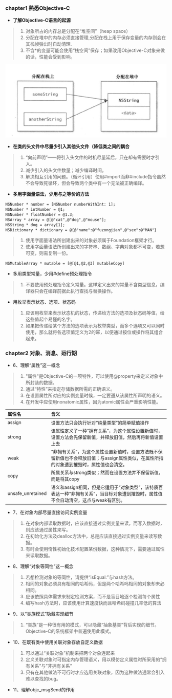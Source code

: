### chapter1 熟悉Objective-C
- **了解Objective-C语言的起源**
>1. 对象所占的内存总是分配在“堆空间”（heap space）
>2. 分配在堆中的内存必须直接管理,分配在栈上用于保存变量的内存则会在其栈帧弹出时自动清理.
>3. 不含*的变量可能会使用“栈空间”保存；如果改用Objective-C对象来做的话，性能会受到影响。

![](/effects/chapter1_01.jpeg)
- **在类的头文件中尽量少引入其他头文件（降低类之间的耦合**
>1. “向前声明”——将引入头文件的时机尽量延后，只在却有需要时才引入。
>2. 减少引入的头文件数量；减少编译时间。
>3. 解决相互引用的问题。（循环引用）使用#import而非#include指令虽然不会导致死循环，但会导致两个类中有一个无法被正确编译。
- **多用字面量语法，少用与之等价的方法**
```
NSNumber * number = [NSNumber numberWithInt: 1];
NSNumber * intNumber = @1;
NSNumber * floatNumber = @1.3;
NSArray * array = @[@"cat",@"dog",@"mouse"];
NSString * dog = array[1];
NSDictionary * dictionary = @{@"name":@"fuzongjian",@"sex":@"MAN"}
```
>1. 使用字面量语法所创建出来的对象必须属于Foundation框架才行。
>2. 使用字面量语法所创建出来的字符串、数组、字典对象都不可变，若想可变，则需复制一份。
```
NSMutableArray * mutable = [@[@1,@2,@3] mutableCopy]
```
- 多用类型常量，少用#define预处理指令
>1. 不要使用预处理指令定义常量。这样定义出来的常量不含类型信息，编译器只会在编译前据此执行查找与替换操作。
- 用枚举表示状态、选项、状态码
>1. 应该用枚举来表示状态机的状态，传递给方法的选项及状态码等值，给这些值起个易懂的名字。
>2. 如果把传递给某个方法的选项表示为枚举类型，而多个选项又可以同时使用，那么就将各选项值定义为2的幂，以便通过按位或操作将其组合起来。
### chapter2 对象、消息、运行期
- 6、理解“属性”这一概念
>1. "属性"是Objective-C的一项特性，可以使用@property来定义对象中所封装的数据。
>2. 通过“特性”来指定存储数据所需的正确语义。
>3. 在设置属性所对应的实例变量时候，一定要遵从该属性所声明的语义。
>4. 在开发中应使用nonatomic属性，因为atomic属性会严重影响性能。

| 属性名 | 含义     |
| :------------- | :------------- |
| assign       | 设置方法只会执行针对“纯量类型”的简单赋值操作       |
| strong      | 该属性定义了一种“拥有关系”，为这个属性设置新值时，设置方法会先保留新值，并释放旧值，然后再将新值设置上去       |
| weak       | “非拥有关系”，为这个属性设置新值时，设置方法既不保留新值也不会释放旧值；与assign属性类似，在属性所指的对象遭到摧毁时，属性值也会清空。      |
|   copy     | 所属关系与strong类似；然而在设置方法并不保留新值，而是将其copy       |
| unsafe_unretained   | 语义和assign相同，但是它适用于“对象类型”，该特质百表达一种“非拥有关系”，当目标对象遭到摧毁时，属性值不会自动清空，这点与weak有区别。       |
- 7、在对象内部尽量直接访问实例变量
>1. 在对象内部读取数据时，应该直接通过实例变量来读，而写入数据时，则应该通过属性来写。
>2. 在初始化方法及dealloc方法中，总是应该直接通过实例变量来读写数据。
>3. 有时会使用惰性初始化技术配置某份数据，这种情况下，需要通过属性来读取数据。
- 8、理解“对象等同性”这一概念
>1. 若想检测对象的等同性，请提供“isEqual:”与hash方法。
>2. 相同的对象必须具有相同的哈希码，但是两个哈希吗相同的对象却未必相同。
>3. 应该依照具体需求来制定检测方案，而不是盲目地逐个检测每个属性
>4. 编写hash方法时，应该使用计算速度快而且哈希码碰撞几率低的算法
- 9、以“类族模式”隐藏实现细节
>1. “类族”是一种很有用的模式，可以隐藏“抽象基类”背后实现的细节。Objective-C的系统框架中普遍使用此模式。
- 10、在既有类中使用关联对象存放自定义数据
>1. 可以通过“关联对象”机制来把两个对象连起来
>2. 定义关联对象时可指定内存管理语义，用以模仿定义属性时所采用的“拥有关系”与”非拥有关系”
>3. 只有在其他做法不可行时才应选用关联对象，因为这种做法通常会引入难以查找的bug。
- 11、理解objc_msgSend的作用
